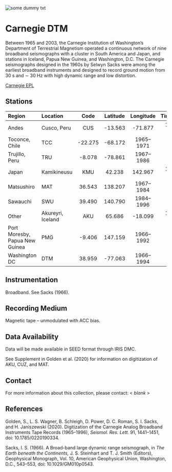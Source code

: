 <!--
layout              : page
show_meta           : false
title               : "Carnegie DTM"
subheadline         : "Earth & Planets Laboratory"
teaser              : "More information about data in this collection"
header:
   image_fullwidth  : "organizations_resampled.jpg"
permalink           : "/organizations/carnegie"
breadcrumb          : true
-->

![some dummy txt](../../images/organizations_resampled.jpg)

# Carnegie DTM

Between 1965 and 2003, the Carnegie Institution of Washington’s Department of Terrestrial Magnetism operated a continuous network of nine broadband seismographs with a cluster in South America and Japan, and stations in Iceland, Papua New Guinea, and Washington, D.C. The Carnegie seismographs designed in the 1960s by Selwyn Sacks were among the earliest broadband instruments and designed to record ground motion from  30 s and ∼ 30 Hz with high dynamic range and low distortion.


[Carnegie EPL](https://epl.carnegiescience.edu/)

## Stations

**Region** | **Location** | **Code** | **Latitude** | **Longitude** | **Timespan** | **Components**
| :--- | :--- | :---: | :---: | :---: | :---: | :---:
Andes  | Cusco, Peru |  CUS | -13.563  |  -71.877  | 1966–1986  |  3
| Toconce, Chile  | TCC  | -22.275 | -68.172  | 1965–1971  |  3
| Trujillo, Peru  | TRU | -8.078 | -78.861 | 1967–1986 |  1
Japan  |  Kamikineusu  | KMU |  42.238 | 142.967 | 1967–1996  | 3
| Matsushiro  | MAT |  36.543 | 138.207 | 1967–1984  | 3
| Sawauchi  | SWU | 39.490 | 140.790| 1984–1996  | 3
Other |  Akureyri, Iceland  | AKU | 65.686 | -18.099 | 1972–2003  | 3
| Port Moresby, Papua New Guinea  | PMG |  -9.406 | 147.159  | 1966–1992  | 1
| Washington DC  | DTM | 38.959 | -77.063  | 1966–1994 |  3

## Instrumentation
Broadband. See Sacks (1966).

## Recording Medium
Magnetic tape – unmodulated with ACC bias.

## Data Availability
Data will be made available in SEED format through IRIS DMC.

See Supplement in Golden et al. \(2020\) for information on digitization of AKU, CUZ, and MAT.

## Contact
For more information about this collection, please contact: \< *blank* \>

## References
Golden, S., L. S. Wagner, B. Schleigh, D. Power, D. C. Roman, S. I. Sacks, and H. Janiszewski (2020). Digitization of the Carnegie Analog Broadband Instruments Tape Records (1965–1996), *Seismol. Res. Lett.* 91, 1441–1451, doi: 10.1785/0220190334.

Sacks, I. S. (1966). A Broad-band large dynamic range seismograph, in *The Earth beneath the Continents,* J. S. Steinhart and T. J. Smith (Editors), Geophysical Monograph, Vol. 10, American Geophysical Union, Washington, D.C., 543–553, doi: 10.1029/GM010p0543.
